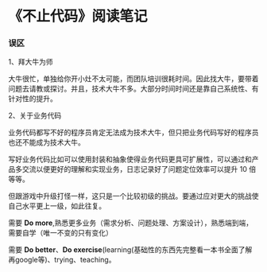 # 《不止代码》阅读笔记

### 误区
1、拜大牛为师

大牛很忙，单独给你开小灶不太可能，而团队培训很耗时间。因此找大牛，要带着问题去请教或探讨。并且，技术大牛不多。大部分时间时间还是靠自己系统性、有针对性的提升。

2、关于业务代码

业务代码都写不好的程序员肯定无法成为技术大牛，但只把业务代码写好的程序员也还不能成为技术大牛。

写好业务代码比如可以使用封装和抽象使得业务代码更具可扩展性，可以通过和产品多交流以便更好的理解和实现业务，日志记录好了问题定位效率可以提升 10 倍等等。

但跟游戏中升级打怪一样，这只是一个比较初级的挑战。要通过应对更大的挑战使自己水平更上一级，如此往复。

需要 **Do more**,熟悉更多业务（需求分析、问题处理、方案设计），熟悉端到端，需要自学（唯一不变的只有变化）

需要 **Do better**、**Do exercise**(learning(基础性的东西先完整看一本书全面了解再google等)、trying、teaching。


